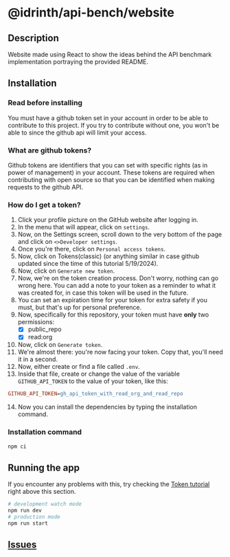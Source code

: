 # @idrinth/api-bench/website

## Description

Website made using React to show the ideas behind the API benchmark 
implementation portraying the provided README.

## Installation

### Read before installing

You must have a github token set in your account in order to be able to
contribute to this project. If you try to contribute without one, you
won't be able to since the github api will limit your access.

### What are github tokens?

Github tokens are identifiers that you can set with specific rights
(as in power of management) in your account. These tokens are required
when contributing with open source so that you can be identified when
making requests to the github API.

### How do I get a token?

1) Click your profile picture on the GitHub website after logging in.
2) In the menu that will appear, click on `settings`.
3) Now, on the Settings screen, scroll down to the very bottom of the
  page and click on `<>Developer settings`.
4) Once you're there, click on `Personal access tokens`.
5) Now, click on Tokens(classic) (or anything similar in case github
  updated since the time of this tutorial 5/19/2024).
6) Now, click on `Generate new token`.
7) Now, we're on the token creation process. Don't worry, nothing can go
  wrong here. You can add a note to your token as a reminder to what it
  was created for, in case this token will be used in the future.
8) You can set an expiration time for your token for extra safety if you
  must, but that's up for personal preference.
9) Now, specifically for this repository, your token must have **only** two
  permissions:
	- [X] public_repo
	- [X] read:org
10) Now, click on `Generate token`.
11) We're almost there: you're now facing your token. Copy that, you'll
  need it in a second.
12) Now, either create or find a file called `.env`.
13) Inside that file, create or change the value of the variable
  `GITHUB_API_TOKEN` to the value of your token, like this:

```ini
GITHUB_API_TOKEN=gh_api_token_with_read_org_and_read_repo
```

14) Now you can install the dependencies by typing the installation
  command.

### Installation command

```bash
npm ci
```

## Running the app
If you encounter any problems with this, try checking the
[Token tutorial](#how-do-i-get-a-token) right above this section.

```bash
# development watch mode
npm run dev
# production mode
npm run start
```
## [Issues](https://github.com/idrinth-api-bench/issues)
